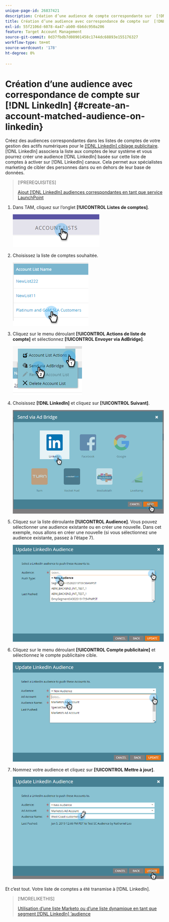 ```yaml
---
unique-page-id: 26837421
description: Création d’une audience de compte correspondante sur  [!DNL LinkedIn] - Documents Marketo - Documentation du produit
title: Création d’une audience avec correspondance de compte sur  [!DNL LinkedIn]
exl-id: 55f2106d-6078-4a47-ab00-6b6dc950a206
feature: Target Account Management
source-git-commit: 0d37fbdb7d08901458c1744dc68893e155176327
workflow-type: tm+mt
source-wordcount: '178'
ht-degree: 0%

---
```


# Création d’une audience avec correspondance de compte sur [!DNL LinkedIn] {#create-an-account-matched-audience-on-linkedin}

Créez des audiences correspondantes dans les listes de comptes de votre gestion des actifs numériques pour le [[!DNL LinkedIn] ciblage publicitaire](https://business.linkedin.com/marketing-solutions/ad-targeting/account-targeting). [!DNL LinkedIn] associera la liste aux comptes de leur système et vous pourrez créer une audience [!DNL LinkedIn] basée sur cette liste de comptes à activer sur [!DNL LinkedIn] canaux. Cela permet aux spécialistes marketing de cibler des personnes dans ou en dehors de leur base de données.

>[!PREREQUISITES]
>
>[Ajout  [!DNL LinkedIn]  audiences correspondantes en tant que service LaunchPoint](/help/marketo/product-docs/demand-generation/ad-network-integrations/add-linkedin-matched-audiences-as-a-launchpoint-service.md)

1. Dans TAM, cliquez sur l’onglet **[!UICONTROL Listes de comptes]**.

   ![](assets/create-a-matched-audience-on-linkedin-1.png)

1. Choisissez la liste de comptes souhaitée.

   ![](assets/create-a-matched-audience-on-linkedin-2.png)

1. Cliquez sur le menu déroulant **[!UICONTROL Actions de liste de compte]** et sélectionnez **[!UICONTROL Envoyer via AdBridge]**.

   ![](assets/create-a-matched-audience-on-linkedin-3.png)

1. Choisissez **[!DNL LinkedIn]** et cliquez sur **[!UICONTROL Suivant]**.

   ![](assets/create-a-matched-audience-on-linkedin-4.png)

1. Cliquez sur la liste déroulante **[!UICONTROL Audience]**. Vous pouvez sélectionner une audience existante ou en créer une nouvelle. Dans cet exemple, nous allons en créer une nouvelle (si vous sélectionnez une audience existante, passez à l’étape 7).

   ![](assets/create-a-matched-audience-on-linkedin-5.png)

1. Cliquez sur le menu déroulant **[!UICONTROL Compte publicitaire]** et sélectionnez le compte publicitaire cible.

   ![](assets/create-a-matched-audience-on-linkedin-6.png)

1. Nommez votre audience et cliquez sur **[!UICONTROL Mettre à jour]**.

   ![](assets/create-a-matched-audience-on-linkedin-7.png)

Et c’est tout. Votre liste de comptes a été transmise à [!DNL LinkedIn].

>[!MORELIKETHIS]
>
>[Utilisation d’une liste Marketo ou d’une liste dynamique en tant que segment  [!DNL LinkedIn] ’audience](/help/marketo/product-docs/demand-generation/social/social-functions/use-a-marketo-list-or-smart-list-as-a-linkedin-audience-segment.md)
